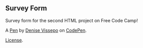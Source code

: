 Survey Form
-----------
Survey form for the second HTML project on Free Code Camp!

A [Pen](https://codepen.io/8bitbabe/pen/XWrEjPb) by [Denise Vissepo](https://codepen.io/8bitbabe) on [CodePen](https://codepen.io).

[License](https://codepen.io/8bitbabe/pen/XWrEjPb/license).